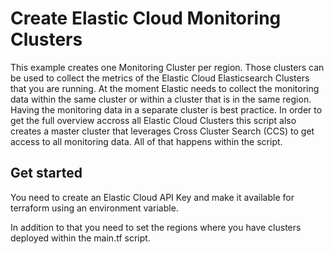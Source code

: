 # Create Elastic Cloud Monitoring Clusters

This example creates one Monitoring Cluster per region. Those clusters can be used to collect the metrics of the Elastic Cloud Elasticsearch Clusters that you are running.
At the moment Elastic needs to collect the monitoring data within the same cluster or within a cluster that is in the same region. Having the monitoring data in a separate cluster is best practice. 
In order to get the full overview accross all Elastic Cloud Clusters this script also creates a master cluster that leverages Cross Cluster Search (CCS) to get access to all monitoring data. 
All of that happens within the script.

## Get started

You need to create an Elastic Cloud API Key and make it available for terraform using an environment variable. 

In addition to that you need to set the regions where you have clusters deployed within the main.tf script. 

